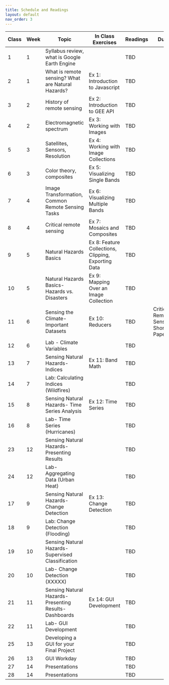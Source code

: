 ```yaml
---
title: Schedule and Readings
layout: default
nav_order: 3
---
```


| Class | Week | Topic                                                          | In Class Exercises            | Readings | Due |
|-------|------|----------------------------------------------------------------|-------------------------------|----------|-----|
| 1     | 1    | Syllabus review, what is Google Earth Engine                   |                               | TBD      |   |
| 2     | 1    | What is remote sensing? What are Natural Hazards?              | Ex 1: Introduction to Javascript| TBD      | |
| 3     | 2    | History of remote sensing                                      | Ex 2: Introduction to GEE API | TBD      |  |
| 4     | 2    | Electromagnetic spectrum                                       | Ex 3: Working with Images     | TBD      |   |
| 5     | 3    | Satellites, Sensors, Resolution                                | Ex 4: Working with Image Collections | TBD      |  |
| 6     | 3    | Color theory, composites                                       | Ex 5: Visualizing Single Bands      | TBD      |  |
| 7     | 4    | Image Transformation, Common Remote Sensing Tasks              | Ex 6: Visualizing Multiple Bands  | TBD      |
| 8     | 4    | Critical remote sensing                                        | Ex 7: Mosaics and Composites| TBD      |
| 9     | 5    | Natural Hazards Basics                                         | Ex 8: Feature Collections, Clipping, Exporting Data| TBD      |
| 10    | 5    | Natural Hazards Basics- Hazards vs. Disasters                  | Ex 9: Mapping Over an Image Collection| TBD      |
| 11    | 6    | Sensing the Climate- Important Datasets                        |Ex 10: Reducers | TBD | Critical Remote Sensing Short Paper |
| 12    | 6    | Lab -  Climate Variables                                       |                               | TBD      |
| 13    | 7    | Sensing Natural Hazards- Indices                               |Ex 11: Band Math | TBD      |
| 14    | 7    | Lab: Calculating Indices (Wildfires)                           |                               | TBD      |
| 15    | 8    | Sensing Natural Hazards- Time Series Analysis                  |Ex 12: Time Series | TBD      |
| 16    | 8    | Lab- Time Series (Hurricanes)                                  |                               | TBD      |
| 23    | 12   | Sensing Natural Hazards- Presenting Results                    |                       | TBD      |
| 24    | 12   | Lab- Aggregating Data (Urban Heat)                             |                               | TBD      |
| 17    | 9    | Sensing Natural Hazards- Change Detection                      |Ex 13: Change Detection  | TBD      |
| 18    | 9    | Lab: Change Detection (Flooding)                               || TBD      |
| 19    | 10   | Sensing Natural Hazards- Supervised Classification         || TBD      |
| 20    | 10   | Lab- Change Detection (XXXXX)                      | | TBD      |
| 21    | 11   | Sensing Natural Hazards- Presenting Results- Dashboards  | Ex 14: GUI Development| TBD      |
| 22    | 11   | Lab- GUI Development                             || TBD      |
| 25    | 13   | Developing a GUI for your Final Project                     || TBD      |
| 26    | 13   | GUI Workday | | TBD      |
| 27    | 14   | Presentations                                                  || TBD      |
| 28    | 14   | Presentations                                                  || TBD      |
